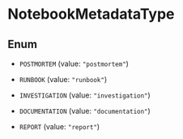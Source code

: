 # NotebookMetadataType

## Enum

- `POSTMORTEM` (value: `"postmortem"`)

- `RUNBOOK` (value: `"runbook"`)

- `INVESTIGATION` (value: `"investigation"`)

- `DOCUMENTATION` (value: `"documentation"`)

- `REPORT` (value: `"report"`)

